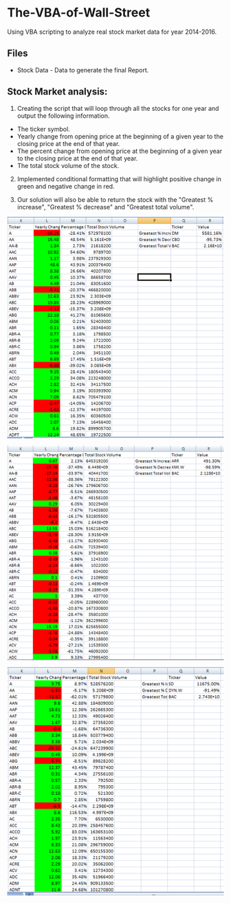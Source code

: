 # The-VBA-of-Wall-Street
Using VBA scripting to analyze real stock market data for year 2014-2016.

## Files
 * Stock Data - Data to generate the final Report.

## Stock Market analysis:
1. Creating the script that will loop through all the stocks for one year and output the following information.
  * The ticker symbol.
  * Yearly change from opening price at the beginning of a given year to the closing price at the end of that year.
  * The percent change from opening price at the beginning of a given year to the closing price at the end of that year.
  * The total stock volume of the stock.

2. Implemented conditional formatting that will highlight positive change in green and negative change in red.

3. Our solution will also be able to return the stock with the "Greatest % increase", "Greatest % decrease" and "Greatest total volume". 

![image1](https://github.com/shaveta08/The-VBA-of-Wall-Street/blob/master/2014.PNG)

![image2](https://github.com/shaveta08/The-VBA-of-Wall-Street/blob/master/2015.PNG)

![image3](https://github.com/shaveta08/The-VBA-of-Wall-Street/blob/master/2016.PNG)

